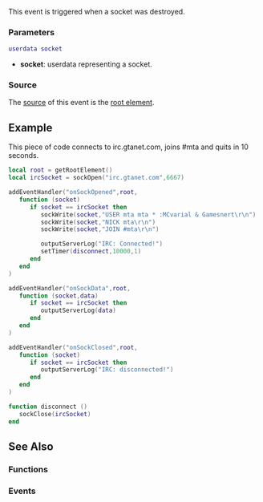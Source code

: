 <pageclass class="#AA7592" subcaption="Sockets Module"></pageclass>

This event is triggered when a socket was destroyed.

### Parameters

``` lua
userdata socket
```

-   **socket**: userdata representing a socket.

### Source

The [source](/docs/event_system#Event_source.md "wikilink") of this event is the [root element](/root_element.md "wikilink").

Example
-------

This piece of code connects to irc.gtanet.com, joins \#mta and quits in 10 seconds.

``` lua
local root = getRootElement()
local ircSocket = sockOpen("irc.gtanet.com",6667)

addEventHandler("onSockOpened",root,
   function (socket)
      if socket == ircSocket then
         sockWrite(socket,"USER mta mta * :MCvarial & Gamesnert\r\n")
         sockWrite(socket,"NICK mta\r\n")
         sockWrite(socket,"JOIN #mta\r\n")

         outputServerLog("IRC: Connected!")
         setTimer(disconnect,10000,1)
      end
   end
)

addEventHandler("onSockData",root,
   function (socket,data)
      if socket == ircSocket then
         outputServerLog(data)
      end
   end
)

addEventHandler("onSockClosed",root,
   function (socket)
      if socket == ircSocket then
         outputServerLog("IRC: disconnected!")
      end
   end
)

function disconnect ()
   sockClose(ircSocket)
end
```

See Also
--------

### Functions

### Events
